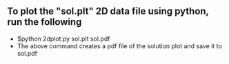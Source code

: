 ## To plot the "sol.plt" 2D data file using python, run the following
- $python 2dplot.py sol.plt sol.pdf
- The above command creates a pdf file of the solution plot and save it to sol.pdf

